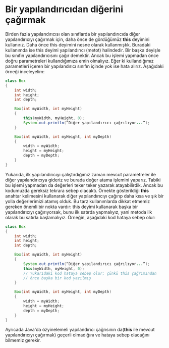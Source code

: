 # Bir yapılandırıcıdan diğerini çağırmak

Birden fazla yapılandırıcısı olan sınıflarda bir yapılandırıcıda diğer yapılandırıcıyı çağırmak için, daha önce de gördüğümüz **this** deyimini kullanırız. Daha önce this deyimini nesne olarak kullanmıştık. Buradaki kullanımda ise this deyimi yapılandırıcı (metot) halindedir. Bir başka deyişle bu sınıfın yapılandırıcısını çağır demektir. Ancak bu işlemi yapmadan önce doğru parametreleri kullandığımıza emin olmalıyız. Eğer ki kullandığımız parametleri içeren bir yapılandırıcı sınıfın içinde yok ise hata alırız. Aşağıdaki örneği inceleyelim:

```java
class Box
{
	int width;
	int height;
	int depth;

    Box(int myWidth, int myHeight)
	{
		this(myWidth, myHeight, 0);
		System.out.println(“Diğer yapılandırıcı çağrılıyor...”);
	}

    Box(int myWidth, int myHeight, int myDepth)
	{
		width = myWidth;
		height = myHeight;
		depth = myDepth;
	}
}
```

Yukarıda, ilk yapılandırıcıyı çalıştırdığımız zaman mevcut parametreler ile diğer yapılandırıcıya gideriz ve burada değer atama işlemini yaparız. Tabiki bu işlemi yapmadan da değerleri teker teker yazarak atayabilirdik. Ancak bu kodumuzda gereksiz tekrara sebep olacaktı. Örnekte gösterildiği **this** anahtar kelimesini kullanarak diğer yapılandırıcıyı çağırıp daha kısa ve şık bir yolla değerlerimizi atamış olduk. 
Bu tarz kullanımlarda dikkat etmemiz gereken önemli bir nokta vardır: this deyimi kullanarak başka bir yapılandırıcıyı çağırıyorsak, bunu ilk satırda yapmalıyız, yani metoda ilk olarak bu satırla başlamalıyız. Örneğin, aşağıdaki kod hataya sebep olur:

```java
class Box
{
	int width;
	int height;
	int depth;

    Box(int myWidth, int myHeight)
	{
		System.out.println(“Diğer yapılandırıcı çağrılıyor...”);
		this(myWidth, myHeight, 0);
		// Yukarıdaki kod hataya sebep olur; çünkü this çağrımından
		// önce başka bir kod yazılmış
	}

    Box(int myWidth, int myHeight, int myDepth)
	{
		width = myWidth;
		height = myHeight;
		depth = myDepth;
	}
}
```
Ayrıcada Java'da özyinelemeli yapılandırıcı çağrısının da(**this** ile mevcut yapılandırıcıyı çağırmak) geçerli olmadığını ve hataya sebep olacağını bilmemiz gerekir.

